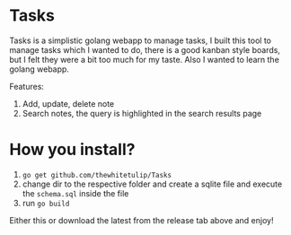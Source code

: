 # Tasks

Tasks is a simplistic golang webapp to manage tasks, I built this tool to manage tasks which I wanted to do, there is a good kanban style boards, but I felt they were a bit too much for my taste. Also I wanted to learn the golang webapp.

Features:
1. Add, update, delete note
2. Search notes, the query is highlighted in the search results page

How you install?
==================

1. `go get github.com/thewhitetulip/Tasks`
2. change dir to the respective folder and create a sqlite file and execute the `schema.sql` inside the file
3. run `go build`

Either this or download the latest from the release tab above and enjoy!
